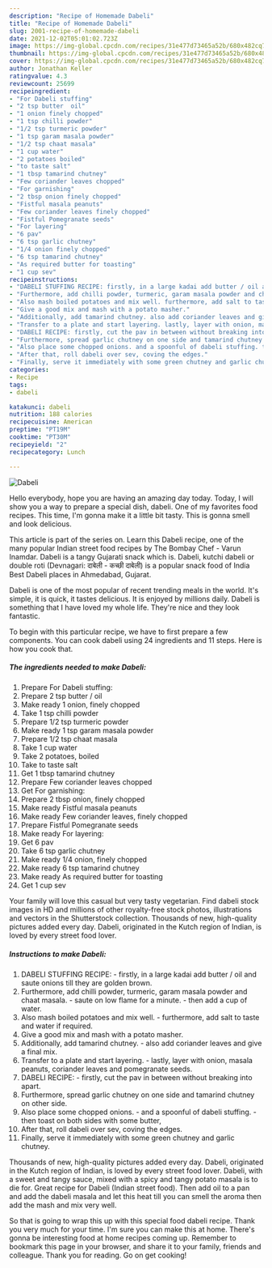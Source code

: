```yaml
---
description: "Recipe of Homemade Dabeli"
title: "Recipe of Homemade Dabeli"
slug: 2001-recipe-of-homemade-dabeli
date: 2021-12-02T05:01:02.723Z
image: https://img-global.cpcdn.com/recipes/31e477d73465a52b/680x482cq70/dabeli-recipe-main-photo.jpg
thumbnail: https://img-global.cpcdn.com/recipes/31e477d73465a52b/680x482cq70/dabeli-recipe-main-photo.jpg
cover: https://img-global.cpcdn.com/recipes/31e477d73465a52b/680x482cq70/dabeli-recipe-main-photo.jpg
author: Jonathan Keller
ratingvalue: 4.3
reviewcount: 25699
recipeingredient:
- "For Dabeli stuffing"
- "2 tsp butter  oil"
- "1 onion finely chopped"
- "1 tsp chilli powder"
- "1/2 tsp turmeric powder"
- "1 tsp garam masala powder"
- "1/2 tsp chaat masala"
- "1 cup water"
- "2 potatoes boiled"
- "to taste salt"
- "1 tbsp tamarind chutney"
- "Few coriander leaves chopped"
- "For garnishing"
- "2 tbsp onion finely chopped"
- "Fistful masala peanuts"
- "Few coriander leaves finely chopped"
- "Fistful Pomegranate seeds"
- "For layering"
- "6 pav"
- "6 tsp garlic chutney"
- "1/4 onion finely chopped"
- "6 tsp tamarind chutney"
- "As required butter for toasting"
- "1 cup sev"
recipeinstructions:
- "DABELI STUFFING RECIPE: firstly, in a large kadai add butter / oil and saute onions till they are golden brown."
- "Furthermore, add chilli powder, turmeric, garam masala powder and chaat masala. saute on low flame for a minute. then add a cup of water."
- "Also mash boiled potatoes and mix well. furthermore, add salt to taste and water if required."
- "Give a good mix and mash with a potato masher."
- "Additionally, add tamarind chutney. also add coriander leaves and give a final mix."
- "Transfer to a plate and start layering. lastly, layer with onion, masala peanuts, coriander leaves and pomegranate seeds."
- "DABELI RECIPE: firstly, cut the pav in between without breaking into apart."
- "Furthermore, spread garlic chutney on one side and tamarind chutney on other side."
- "Also place some chopped onions. and a spoonful of dabeli stuffing. then toast on both sides with some butter,"
- "After that, roll dabeli over sev, coving the edges."
- "Finally, serve it immediately with some green chutney and garlic chutney."
categories:
- Recipe
tags:
- dabeli

katakunci: dabeli 
nutrition: 188 calories
recipecuisine: American
preptime: "PT19M"
cooktime: "PT30M"
recipeyield: "2"
recipecategory: Lunch

---
```



![Dabeli](https://img-global.cpcdn.com/recipes/31e477d73465a52b/680x482cq70/dabeli-recipe-main-photo.jpg)

Hello everybody, hope you are having an amazing day today. Today, I will show you a way to prepare a special dish, dabeli. One of my favorites food recipes. This time, I'm gonna make it a little bit tasty. This is gonna smell and look delicious.

This article is part of the series on. Learn this Dabeli recipe, one of the many popular Indian street food recipes by The Bombay Chef - Varun Inamdar. Dabeli is a tangy Gujarati snack which is. Dabeli, kutchi dabeli or double roti (Devnagari: दाबेली - कच्छी दाबेली) is a popular snack food of India Best Dabeli places in Ahmedabad, Gujarat.

Dabeli is one of the most popular of recent trending meals in the world. It's simple, it is quick, it tastes delicious. It is enjoyed by millions daily. Dabeli is something that I have loved my whole life. They're nice and they look fantastic.


To begin with this particular recipe, we have to first prepare a few components. You can cook dabeli using 24 ingredients and 11 steps. Here is how you cook that.

<!--inarticleads1-->

##### The ingredients needed to make Dabeli:

1. Prepare For Dabeli stuffing:
1. Prepare 2 tsp butter / oil
1. Make ready 1 onion, finely chopped
1. Take 1 tsp chilli powder
1. Prepare 1/2 tsp turmeric powder
1. Make ready 1 tsp garam masala powder
1. Prepare 1/2 tsp chaat masala
1. Take 1 cup water
1. Take 2 potatoes, boiled
1. Take to taste salt
1. Get 1 tbsp tamarind chutney
1. Prepare Few coriander leaves chopped
1. Get For garnishing:
1. Prepare 2 tbsp onion, finely chopped
1. Make ready Fistful masala peanuts
1. Make ready Few coriander leaves, finely chopped
1. Prepare Fistful Pomegranate seeds
1. Make ready For layering:
1. Get 6 pav
1. Take 6 tsp garlic chutney
1. Make ready 1/4 onion, finely chopped
1. Make ready 6 tsp tamarind chutney
1. Make ready As required butter for toasting
1. Get 1 cup sev


Your family will love this casual but very tasty vegetarian. Find dabeli stock images in HD and millions of other royalty-free stock photos, illustrations and vectors in the Shutterstock collection. Thousands of new, high-quality pictures added every day. Dabeli, originated in the Kutch region of Indian, is loved by every street food lover. 

<!--inarticleads2-->

##### Instructions to make Dabeli:

1. DABELI STUFFING RECIPE: - firstly, in a large kadai add butter / oil and saute onions till they are golden brown.
1. Furthermore, add chilli powder, turmeric, garam masala powder and chaat masala. - saute on low flame for a minute. - then add a cup of water.
1. Also mash boiled potatoes and mix well. - furthermore, add salt to taste and water if required.
1. Give a good mix and mash with a potato masher.
1. Additionally, add tamarind chutney. - also add coriander leaves and give a final mix.
1. Transfer to a plate and start layering. - lastly, layer with onion, masala peanuts, coriander leaves and pomegranate seeds.
1. DABELI RECIPE: - firstly, cut the pav in between without breaking into apart.
1. Furthermore, spread garlic chutney on one side and tamarind chutney on other side.
1. Also place some chopped onions. - and a spoonful of dabeli stuffing. - then toast on both sides with some butter,
1. After that, roll dabeli over sev, coving the edges.
1. Finally, serve it immediately with some green chutney and garlic chutney.


Thousands of new, high-quality pictures added every day. Dabeli, originated in the Kutch region of Indian, is loved by every street food lover. Dabeli, with a sweet and tangy sauce, mixed with a spicy and tangy potato masala is to die for. Great recipe for Dabeli (Indian street food). Then add oil to a pan and add the dabeli masala and let this heat till you can smell the aroma then add the mash and mix very well. 

So that is going to wrap this up with this special food dabeli recipe. Thank you very much for your time. I'm sure you can make this at home. There's gonna be interesting food at home recipes coming up. Remember to bookmark this page in your browser, and share it to your family, friends and colleague. Thank you for reading. Go on get cooking!
